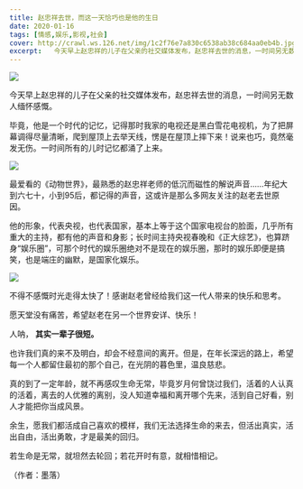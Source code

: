 ```yaml
---
title: 赵忠祥去世，而这一天恰巧也是他的生日
date: 2020-01-16
tags: [情感,娱乐,影视,社会]
cover: http://crawl.ws.126.net/img/1c2f76e7a830c6538ab38c684aa0eb4b.jpg
excerpt:   今天早上赵忠祥的儿子在父亲的社交媒体发布，赵忠祥去世的消息，一时间另无数人缅怀感慨。  毕
---
```

![](http://crawl.ws.126.net/img/1c2f76e7a830c6538ab38c684aa0eb4b.jpg)  

今天早上赵忠祥的儿子在父亲的社交媒体发布，赵忠祥去世的消息，一时间另无数人缅怀感慨。  

毕竟，他是一个时代的记忆，记得那时我家的电视还是黑白雪花电视机，为了把屏幕调得尽量清晰，爬到屋顶上去举天线，愣是在屋顶上摔下来！说来也巧，竟然毫发无伤。一时间所有的儿时记忆都涌了上来。

![](http://crawl.ws.126.net/img/1324c24b4b69435c87642642ab95cab0.jpg)  

最爱看的《动物世界》，最熟悉的赵忠祥老师的低沉而磁性的解说声音……年纪大到六七十，小到95后，都记得的声音，这或许是那么多网友关注的赵老去世原因。

他的形象，代表央视，也代表国家，基本上等于这个国家电视台的脸面，几乎所有重大的主持，都有他的声音和身影；长时间主持央视春晚和《正大综艺》，也算跻身“娱乐圈”，可那个时代的娱乐圈绝对不是现在的娱乐圈，那时的娱乐即便是搞笑，也是端庄的幽默，是国家化娱乐。

![](http://crawl.ws.126.net/img/e35059799cd554eb6db27c72448dbb29.jpg)  

不得不感慨时光走得太快了！感谢赵老曾经给我们这一代人带来的快乐和思考。

愿天堂没有痛苦，希望赵老在另一个世界安详、快乐！

人呐， **其实一辈子很短。**

也许我们真的来不及明白，却会不经意间的离开。但是，在年长深远的路上，希望每一个人都留住最初的那个自己，在光阴的暮色里，温良慈悲。

真的到了一定年龄，就不再感叹生命无常，毕竟岁月何曾饶过我们，活着的人认真的活着，离去的人优雅的离别，没人知道幸福和离开哪个先来，活到自己好看，别人才能把你当成风景。

余生，愿我们都活成自己喜欢的模样，我们无法选择生命的来去，但活出真实，活出自由，活出勇敢，才是最美的回归。

若生命是无常，就坦然去轮回；若花开时有意，就相惜相记。

（作者：墨落）

